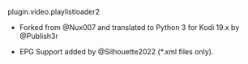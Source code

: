 plugin.video.playlistloader2

- Forked from @Nux007 and translated to Python 3 for Kodi 19.x by @Publish3r

- EPG Support added by @Silhouette2022 (*.xml files only).
